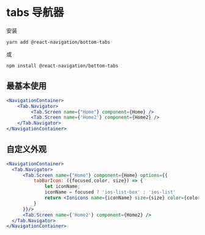 # tabs 导航器

安装

`yarn add @react-navigation/bottom-tabs`

或

`npm install @react-navigation/bottom-tabs`

## 最基本使用

```jsx
<NavigationContainer>
    <Tab.Navigator>
         <Tab.Screen name={"Home"} component={Home} />
         <Tab.Screen name={'Home2'} component={Home2} />
    </Tab.Navigator>
</NavigationContainer>
```

##  自定义外观

```jsx
<NavigationContainer>
  <Tab.Navigator>
      <Tab.Screen name={"Home"} component={Home} options={{
          tabBarIcon: ({focused,color, size}) => {
              let iconName;
              iconName = focused ? 'ios-list-box' : 'ios-list'
              return <Ionicons name={iconName} size={size} color={color} />;
          }
      }}/>
      <Tab.Screen name={'Home2'} component={Home2} />
  </Tab.Navigator>
</NavigationContainer>
```

